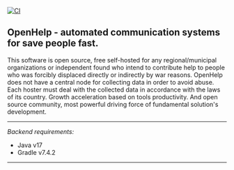 [![CI](https://github.com/PavelRavvich/open-help/actions/workflows/gradle.yml/badge.svg?branch=prod)](https://github.com/PavelRavvich/open-help/actions/workflows/gradle.yml)

## OpenHelp - automated communication systems for save people fast.

This software is open source, free self-hosted for any regional/municipal organizations or independent found who intend to contribute help to people who was forcibly displaced directly or indirectly by war reasons. OpenHelp does not have a central node for collecting data in order to avoid abuse. Each hoster must deal with the collected data in accordance with the laws of its country.
Growth acceleration based on tools productivity. And open source community, most powerful driving force of fundamental solution's development.

---

_Backend requirements:_
- Java v17
- Gradle v7.4.2 

---